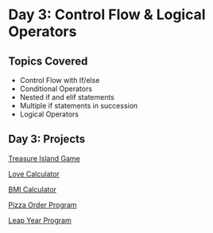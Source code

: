 # Day 3: Control Flow & Logical Operators

## Topics Covered
- Control Flow with If/else
- Conditional Operators
- Nested if and elif statements
- Multiple if statements in succession
- Logical Operators

## Day 3: Projects
[Treasure Island Game](https://github.com/wamwangi-mathenge/100_Days_of_Python/tree/main/Day_3/Treasure_Island)

[Love Calculator](https://github.com/wamwangi-mathenge/100_Days_of_Python/tree/main/Day_3/Love_Calculator)

[BMI Calculator](https://github.com/wamwangi-mathenge/100_Days_of_Python/tree/main/Day_3/BMI_2.0)

[Pizza Order Program](https://github.com/wamwangi-mathenge/100_Days_of_Python/tree/main/Day_3/Pizza_Order_Practice)


[Leap Year Program](https://github.com/wamwangi-mathenge/100_Days_of_Python/tree/main/Day_3/Leap_Year)